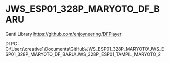 # JWS_ESP01_328P_MARYOTO_DF_BARU
Ganti Library https://github.com/enjoyneering/DFPlayer

DI PC :
C:\Users\creative1\Documents\GitHub\JWS_ESP01_328P_MARYOTO\JWS_ESP01_328P_MARYOTO_DF_BARU\JWS_328P_ESP01_TAMPIL_MARYOTO_2


